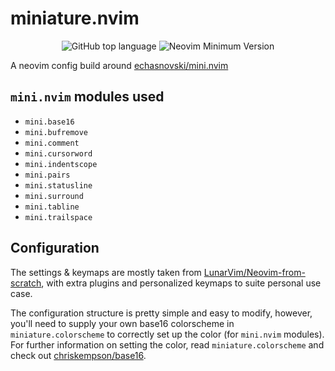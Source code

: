 # miniature.nvim

<div align="center">

  ![GitHub top language](https://img.shields.io/github/languages/top/smb374/miniature.nvim?logo=Lua&style=for-the-badge)
  ![Neovim Minimum Version](https://img.shields.io/badge/Neovim-0.6.0+-blueviolet.svg?style=for-the-badge&logo=Neovim)
  
</div>

A neovim config build around [echasnovski/mini.nvim](https://github.com/echasnovski/mini.nvim)

## `mini.nvim` modules used

- `mini.base16`
- `mini.bufremove`
- `mini.comment`
- `mini.cursorword`
- `mini.indentscope`
- `mini.pairs`
- `mini.statusline`
- `mini.surround`
- `mini.tabline`
- `mini.trailspace`

## Configuration
The settings & keymaps are mostly taken from [LunarVim/Neovim-from-scratch](https://github.com/LunarVim/Neovim-from-scratch),
with extra plugins and personalized keymaps to suite personal use case.

The configuration structure is pretty simple and easy to modify, however, you'll need to supply your own base16 colorscheme
in `miniature.colorscheme` to correctly set up the color (for `mini.nvim` modules).
For further information on setting the color, read `miniature.colorscheme` and check out [chriskempson/base16](https://github.com/chriskempson/base16).
